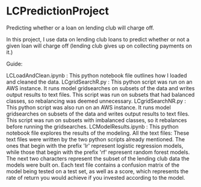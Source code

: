 # LCPredictionProject
Predicting whether or a loan on lending club will charge off.

In this project, I use data on lending club loans to predict whether or not a given loan will charge off (lending club gives up on collecting payments on it.)

Guide:

LCLoadAndClean.ipynb : This python notebook file outlines how I loaded and cleaned the data.
LCgridSearchR.py : This python script was run on an AWS instance. It runs model gridsearches on subsets of the data and writes output results to text files. This script was run on subsets that had balanced classes, so rebalancing was deemed unnecessary.
LCgridSearchNR.py : This python script was also run on an AWS instance. It runs model gridsearches on subsets of the data and writes output results to text files. This script was run on subsets with imbalanced classes, so it rebalances before running the gridsearches.
LCModelResults.ipynb : This python notebook file explores the results of the modeling.
All the text files: These text files were written by the two python scripts already mentioned. The ones that begin with the prefix 'lr' represent logistic regression models, while those that begin with the prefix 'rf' represent random forest models. The next two characters represent the subset of the lending club data the models were built on. Each text file contains a confusion matrix of the model being tested on a test set, as well as a score, which represents the rate of return you would achieve if you invested according to the model.
